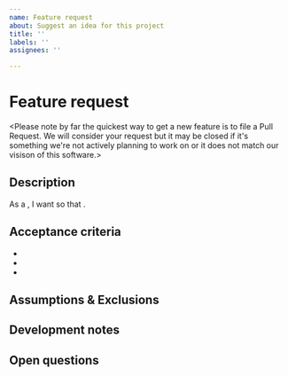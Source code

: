 ```yaml
---
name: Feature request
about: Suggest an idea for this project
title: ''
labels: ''
assignees: ''

---
```


# Feature request

<Please note by far the quickest way to get a new feature is to file a Pull Request.
We will consider your request but it may be closed if it's something we're not actively planning to work on or it does not match our visison of this software.>

## Description

As a <type of user>, I want <some goal> so that <some reason>.

## Acceptance criteria
- 
- 
- 

## Assumptions & Exclusions


## Development notes


## Open questions
